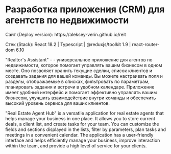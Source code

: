 # Разработка приложения (CRM) для агентств по недвижимости

<p>Сайт (Deploy version): https://aleksey-verin.github.io/reit</p>
<p>Стек (Stack): React 18.2 | Typescript | @reduxjs/toolkit 1.9 | react-router-dom 6.10</p>

<p>"Realtor's Assistant" - - универсальное приложение для агентов по недвижимости, которое помогает управлять вашим бизнесом в одном месте. Оно позволяет хранить текущие сделки, список клиентов и создавать задания для вашей команды. Вы можете настраивать поля и разделы, отображаемые в списках, фильтровать по параметрам, планировать задания и встречи в удобном календаре. Приложение имеет удобный интерфейс и помогает эффективно управлять вашим бизнесом, улучшить взаимодействие внутри команды и обеспечить высокий уровень сервиса для ваших клиентов. </p>

<p>"Real Estate Agent Hub" is a versatile application for real estate agents that helps manage your business in one place. It allows you to store current deals, a client list, and create tasks for your team. You can customize the fields and sections displayed in the lists, filter by parameters, plan tasks and meetings in a convenient calendar. The application has a user-friendly interface and helps efficiently manage your business, improve interaction within the team, and provide a high level of service for your clients.</p>

